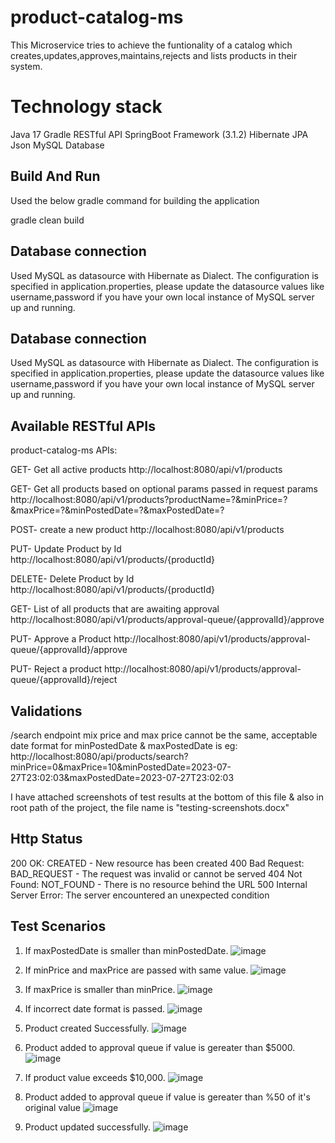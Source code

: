 # product-catalog-ms
This Microservice tries to achieve the funtionality of a catalog which creates,updates,approves,maintains,rejects and lists products in their system. 

# Technology stack

Java 17
Gradle 
RESTful API
SpringBoot Framework (3.1.2)
Hibernate
JPA
Json
MySQL Database
 
## Build And Run

Used the below gradle command for building the application

gradle clean build


## Database connection

Used MySQL as datasource with Hibernate as Dialect.
The configuration is specified in application.properties,
please update the datasource values like username,password
if you have your own local instance of MySQL server up and running.
 
## Database connection

Used MySQL as datasource with Hibernate as Dialect.
The configuration is specified in application.properties,
please update the datasource values like username,password
if you have your own local instance of MySQL server up and running.

## Available RESTful APIs


product-catalog-ms APIs:

GET- Get all active products
http://localhost:8080/api/v1/products

GET- Get all products based on optional params passed in request params
http://localhost:8080/api/v1/products?productName=?&minPrice=?&maxPrice=?&minPostedDate=?&maxPostedDate=?

POST- create a new product
http://localhost:8080/api/v1/products

PUT- Update Product by Id
http://localhost:8080/api/v1/products/{productId}

DELETE- Delete Product by Id
http://localhost:8080/api/v1/products/{productId}

GET- List of all products that are awaiting approval
http://localhost:8080/api/v1/products/approval-queue/{approvalId}/approve

PUT- Approve a Product
http://localhost:8080/api/v1/products/approval-queue/{approvalId}/approve

PUT- Reject a product
http://localhost:8080/api/v1/products/approval-queue/{approvalId}/reject


## Validations
/search endpoint
  mix price and max price cannot be the same,
  acceptable date format for minPostedDate & maxPostedDate is
  eg: http://localhost:8080/api/products/search?minPrice=0&maxPrice=10&minPostedDate=2023-07-27T23:02:03&maxPostedDate=2023-07-27T23:02:03

I have attached screenshots of test results at the bottom of this file & also in root path of the project, the file name is 
"testing-screenshots.docx"



## Http Status


200 OK: CREATED - New resource has been created
400 Bad Request: BAD_REQUEST - The request was invalid or cannot be served
404 Not Found: NOT_FOUND - There is no resource behind the URL
500 Internal Server Error: The server encountered an unexpected condition


## Test Scenarios

1. If maxPostedDate is smaller than minPostedDate.
![image](https://github.com/mohilm/product-catalog-ms/assets/13063336/11ed7232-dcb7-4d88-837a-2cefdc807f7b)


2. If minPrice and maxPrice are passed with same value.
![image](https://github.com/mohilm/product-catalog-ms/assets/13063336/4be0276e-c33a-479a-837c-abb0f663efa1)


3. If maxPrice is smaller than minPrice.
![image](https://github.com/mohilm/product-catalog-ms/assets/13063336/9d5d9698-d482-495c-9b7f-9bf1e1086475)


4. If incorrect date format is passed.
   ![image](https://github.com/mohilm/product-catalog-ms/assets/13063336/7d6e77dc-bbab-4833-b565-7660fd3ceb7d)


5. Product created Successfully.
![image](https://github.com/mohilm/product-catalog-ms/assets/13063336/42b28e34-385c-4efe-8177-ddf71274c790)


6. Product added to approval queue if value is gereater than $5000.
   ![image](https://github.com/mohilm/product-catalog-ms/assets/13063336/5ddc35d8-a3aa-4aab-b355-24b852d4cf53)

7. If product value exceeds $10,000.
 ![image](https://github.com/mohilm/product-catalog-ms/assets/13063336/7c0c43d9-5432-4faa-ab6c-aeddf08f9cda)


8. Product added to approval queue if value is gereater than %50 of it's original value
  ![image](https://github.com/mohilm/product-catalog-ms/assets/13063336/176ac2e4-9edf-4bf3-ab50-d30e3c24bba9)

9. Product updated successfully.
    ![image](https://github.com/mohilm/product-catalog-ms/assets/13063336/f2ae5d1f-e0ae-4a6f-baab-f684930e8bdc)

 






 

